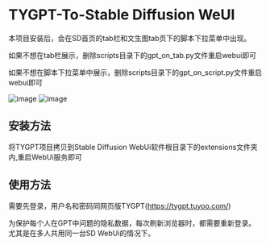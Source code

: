 # TYGPT-To-Stable Diffusion WeUI
本项目安装后，会在SD首页的tab栏和文生图tab页下的脚本下拉菜单中出现。

如果不想在tab栏展示，删除scripts目录下的gpt_on_tab.py文件重启webui即可

如果不想在脚本下拉菜单中展示，删除scripts目录下的gpt_on_script.py文件重启webui即可


![image](https://github.com/peijianbo/TYGPT/assets/42259444/fe89098f-3143-49a0-8079-18c11bb3bc21)
![image](https://github.com/peijianbo/TYGPT/assets/42259444/d16367fc-6b18-4a9e-bc64-d2b3c6cc83c2)


## 安装方法
将TYGPT项目拷贝到Stable Diffusion WebUi软件根目录下的extensions文件夹内,重启WebUi服务即可

## 使用方法
需要先登录，用户名和密码同网页版TYGPT(https://tygpt.tuyoo.com/)


为保护每个人在GPT中问题的隐私数据，每次刷新浏览器时，都需要重新登录。尤其是在多人共用同一台SD WebUi的情况下。

